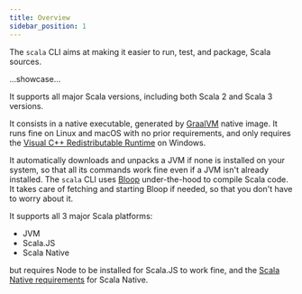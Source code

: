 ```yaml
---
title: Overview
sidebar_position: 1
---
```


The `scala` CLI aims at making it easier to run, test, and package, Scala sources.

…showcase…

It supports all major Scala versions, including both Scala 2 and Scala 3 versions.

It consists in a native executable, generated by [GraalVM](https://www.graalvm.org)
native image. It runs fine on Linux and macOS with no prior requirements, and
only requires the [Visual C++ Redistributable Runtime](https://www.microsoft.com/en-us/download/details.aspx?id=48145)
on Windows.

It automatically downloads and unpacks a JVM if none is installed on your system, so that
all its commands work fine even if a JVM isn't already installed. The `scala` CLI
uses [Bloop](https://scalacenter.github.io/bloop/) under-the-hood to compile Scala code.
It takes care of fetching and starting Bloop if needed, so that you don't have to worry
about it.

It supports all 3 major Scala platforms:
- JVM
- Scala.JS
- Scala Native

but requires Node to be installed for Scala.JS to work fine, and the
[Scala Native requirements](https://scala-native.readthedocs.io/en/latest/user/setup.html#installing-clang-and-runtime-dependencies) for Scala Native.
